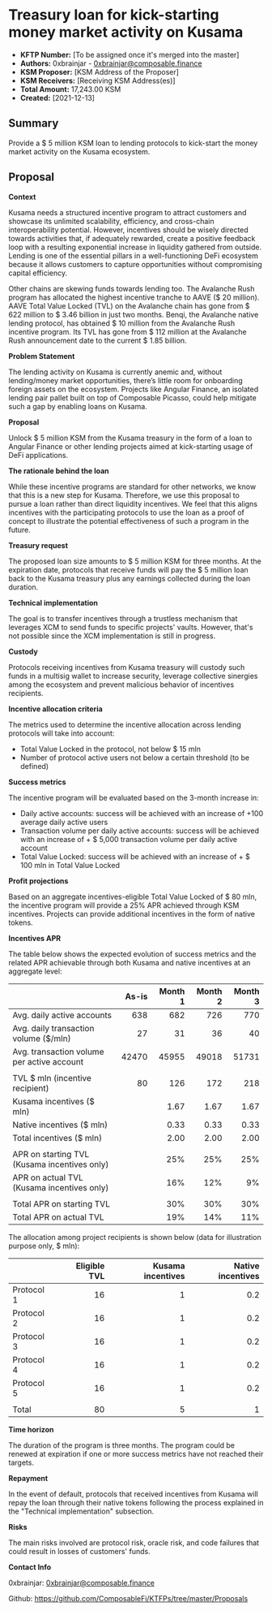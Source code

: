 
# Treasury loan for kick-starting money market activity on Kusama


* **KFTP Number:** [To be assigned once it's merged into the master]
* **Authors:** 0xbrainjar - 0xbrainjar@composable.finance
* **KSM Proposer:** [KSM Address of the Proposer]
* **KSM Receivers:** [Receiving KSM Address(es)]
* **Total Amount:** 17,243.00 KSM
* **Created:** [2021-12-13]

## Summary

Provide a $ 5 million KSM loan to lending protocols to kick-start the money market activity on the Kusama ecosystem.


## Proposal

**Context**

Kusama needs a structured incentive program to attract customers and showcase its unlimited scalability, efficiency, and cross-chain interoperability potential.
However, incentives should be wisely directed towards activities that, if adequately rewarded, create a positive feedback loop with a resulting exponential increase in liquidity gathered from outside. 
Lending is one of the essential pillars in a well-functioning DeFi ecosystem because it allows customers to capture opportunities without compromising capital efficiency. 

Other chains are skewing funds towards lending too. The Avalanche Rush program has allocated the highest incentive tranche to AAVE ($ 20 million). 
AAVE Total Value Locked (TVL) on the Avalanche chain has gone from $ 622 million to $ 3.46 billion in just two months. 
Benqi, the Avalanche native lending protocol, has obtained $ 10 million from the Avalanche Rush incentive program.
Its TVL has gone from $ 112 million at the Avalanche Rush announcement date to the current $ 1.85 billion.

**Problem Statement**

The lending activity on Kusama is currently anemic and, without lending/money market opportunities, there’s little room for onboarding foreign assets on the ecosystem. 
Projects like Angular Finance, an isolated lending pair pallet built on top of Composable Picasso, could help mitigate such a gap by enabling loans on Kusama.

**Proposal**

Unlock $ 5 million KSM from the Kusama treasury in the form of a loan to Angular Finance or other lending projects aimed at kick-starting usage of DeFi applications. 

**The rationale behind the loan**

While these incentive programs are standard for other networks, we know that this is a new step for Kusama. Therefore, we use this proposal to pursue a loan rather than direct liquidity incentives. We feel that this aligns incentives with the participating protocols to use the loan as a proof of concept to illustrate the potential effectiveness of such a program in the future.

**Treasury request**

The proposed loan size amounts to $ 5 million KSM for three months. At the expiration date, protocols that receive funds will pay the $ 5 million loan back to the Kusama treasury plus any earnings collected during the loan duration.

**Technical implementation**

The goal is to transfer incentives through a trustless mechanism that leverages XCM to send funds to specific projects' vaults. However, that's not possible since the XCM implementation is still in progress.

**Custody**

Protocols receiving incentives from Kusama treasury will custody such funds in a multisig wallet to increase security, leverage collective sinergies among the ecosystem and prevent malicious behavior of incentives recipients.

**Incentive allocation criteria**

The metrics used to determine the incentive allocation across lending protocols will take into account:

* Total Value Locked in the protocol, not below $ 15 mln
* Number of protocol active users not below a certain threshold (to be defined)

**Success metrics**

The incentive program will be evaluated based on the 3-month increase in:

* Daily active accounts: success will be achieved with an increase of +100 average daily active users
* Transaction volume per daily active accounts: success will be achieved with an increase of + $ 5,000 transaction volume per daily active account
* Total Value Locked: success will be achieved with an increase of + $ 100 mln in Total Value Locked 

**Profit projections**

Based on an aggregate incentives-eligible Total Value Locked of $ 80 mln, the incentive program will provide a 25% APR achieved through KSM incentives. Projects can provide additional incentives in the form of native tokens.

**Incentives APR**

The table below shows the expected evolution of success metrics and the related APR achievable through both Kusama and native incentives at an aggregate level:

|                                                | As-is| Month 1| Month 2| Month 3|
|------------------------------------------------|-----:|-------:|-------:|-------:|
| Avg. daily active accounts                     |   638|     682|     726|     770|
| Avg. daily transaction volume   ($/mln)        |    27|      31|      36|      40|
| Avg. transaction volume per   active account   | 42470|   45955|   49018|   51731|
|                                                |      |        |        |        |
| TVL $ mln (incentive   recipient)              |    80|     126|     172|     218|
| Kusama incentives ($ mln)                      |      |    1.67|    1.67|    1.67|
| Native incentives ($ mln)                      |      |    0.33|    0.33|    0.33|
| Total incentives ($ mln)                       |      |    2.00|    2.00|    2.00|
|                                                |      |        |        |        |  
| APR on starting TVL (Kusama   incentives only) |      |     25%|     25%|     25%|
| APR on actual TVL (Kusama   incentives only)   |      |     16%|     12%|      9%|
|                                                |      |        |        |        | 
| Total APR on starting TVL                      |      |     30%|     30%|     30%|
| Total APR on actual TVL                        |      |     19%|     14%|     11%|

The allocation among project recipients is shown below (data for illustration purpose only, $ mln):

|                | Eligible TVL | Kusama incentives | Native incentives |
|----------------|-------------:|------------------:|------------------:|
| Protocol 1     |           16 |                 1 |               0.2 |
| Protocol 2     |           16 |                 1 |               0.2 |
| Protocol 3     |           16 |                 1 |               0.2 |
| Protocol 4     |           16 |                 1 |               0.2 |
| Protocol 5     |           16 |                 1 |               0.2 |
|                |              |                   |                   |
| Total          |           80 |                 5 |                 1 |


**Time horizon**

The duration of the program is three months. The program could be renewed at expiration if one or more success metrics have not reached their targets.

**Repayment**

In the event of default, protocols that received incentives from Kusama will repay the loan through their native tokens following the process explained in the "Technical implementation" subsection.

**Risks**

The main risks involved are protocol risk, oracle risk, and code failures that could result in losses of customers' funds. 

**Contact Info**

0xbrainjar: 0xbrainjar@composable.finance

Github: https://github.com/ComposableFi/KTFPs/tree/master/Proposals
